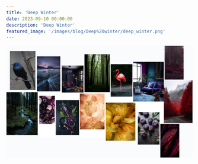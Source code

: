 ```yaml
---
title: 'Deep Winter'
date: 2023-09-10 00:00:00
description: 'Deep Winter'
featured_image: '/images/blog/Deep%20winter/deep_winter.png'
---
```


![](/images/blog/Deep%20winter/mood_board.png)

